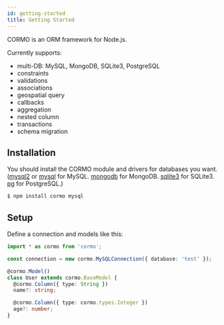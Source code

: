 ```yaml
---
id: getting-started
title: Getting Started
---
```


CORMO is an ORM framework for Node.js.

Currently supports:

* multi-DB: MySQL, MongoDB, SQLite3, PostgreSQL
* constraints
* validations
* associations
* geospatial query
* callbacks
* aggregation
* nested column
* transactions
* schema migration

## Installation

You should install the CORMO module and drivers for databases you want.
([mysql2](https://www.npmjs.com/package/mysql2) or [mysql](https://www.npmjs.com/package/mysql) for MySQL. [mongodb](https://www.npmjs.com/package/mongodb) for MongoDB. [sqlite3](https://www.npmjs.com/package/sqlite3) for SQLite3. [pg](https://www.npmjs.com/package/pg) for PostgreSQL.)

```bash
$ npm install cormo mysql
```

## Setup

Define a connection and models like this:

```typescript
import * as cormo from 'cormo';

const connection = new cormo.MySQLConnection({ database: 'test' });

@cormo.Model()
class User extends cormo.BaseModel {
  @cormo.Column({ type: String })
  name?: string;

  @cormo.Column({ type: cormo.types.Integer })
  age?: number;
}
```
